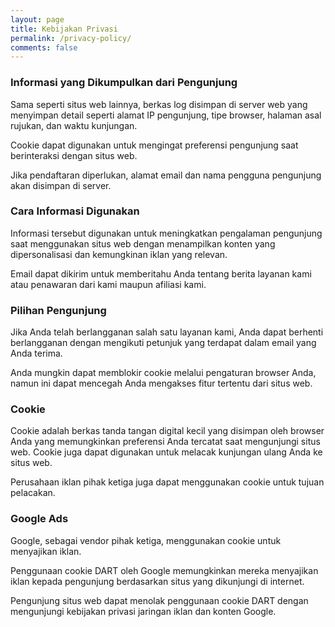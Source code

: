 ```yaml
---
layout: page
title: Kebijakan Privasi
permalink: /privacy-policy/
comments: false
---
```


### Informasi yang Dikumpulkan dari Pengunjung  
Sama seperti situs web lainnya, berkas log disimpan di server web yang menyimpan detail seperti alamat IP pengunjung, tipe browser, halaman asal rujukan, dan waktu kunjungan.

Cookie dapat digunakan untuk mengingat preferensi pengunjung saat berinteraksi dengan situs web.

Jika pendaftaran diperlukan, alamat email dan nama pengguna pengunjung akan disimpan di server.

### Cara Informasi Digunakan  
Informasi tersebut digunakan untuk meningkatkan pengalaman pengunjung saat menggunakan situs web dengan menampilkan konten yang dipersonalisasi dan kemungkinan iklan yang relevan.

Email dapat dikirim untuk memberitahu Anda tentang berita layanan kami atau penawaran dari kami maupun afiliasi kami.

### Pilihan Pengunjung  
Jika Anda telah berlangganan salah satu layanan kami, Anda dapat berhenti berlangganan dengan mengikuti petunjuk yang terdapat dalam email yang Anda terima.

Anda mungkin dapat memblokir cookie melalui pengaturan browser Anda, namun ini dapat mencegah Anda mengakses fitur tertentu dari situs web.

### Cookie  
Cookie adalah berkas tanda tangan digital kecil yang disimpan oleh browser Anda yang memungkinkan preferensi Anda tercatat saat mengunjungi situs web. Cookie juga dapat digunakan untuk melacak kunjungan ulang Anda ke situs web.

Perusahaan iklan pihak ketiga juga dapat menggunakan cookie untuk tujuan pelacakan.

### Google Ads  
Google, sebagai vendor pihak ketiga, menggunakan cookie untuk menyajikan iklan.

Penggunaan cookie DART oleh Google memungkinkan mereka menyajikan iklan kepada pengunjung berdasarkan situs yang dikunjungi di internet.

Pengunjung situs web dapat menolak penggunaan cookie DART dengan mengunjungi kebijakan privasi jaringan iklan dan konten Google.
